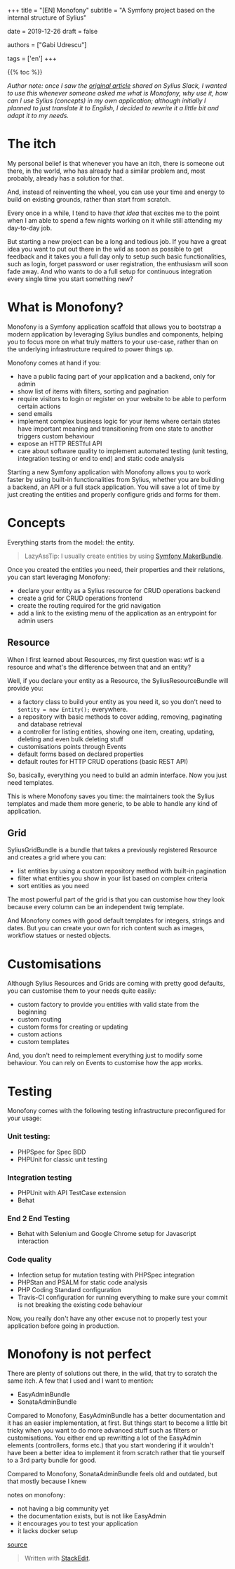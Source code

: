 +++
title = "[EN] Monofony"
subtitle = "A Symfony project based on the internal structure of Sylius"

date = 2019-12-26
draft = false

authors = ["Gabi Udrescu"]

tags = ['en']
+++


{{% toc %}}


*Author note: once I saw the [original article](https://afsy.fr/avent/2019/22-monofony-base-sur-la-structure-interne-de-sylius) shared on Sylius Slack, I wanted to use this whenever someone asked me what is Monofony, why use it, how can I use Sylius (concepts) in my own application; although initially I planned to just translate it to English, I decided to rewrite it a little bit and adapt it to my needs.*


# The itch


My personal belief is that whenever you have an itch, there is someone out there, in the world, who has already had a similar problem and, most probably, already has a solution for that. 

And, instead of reinventing the wheel, you can use your time and energy to build on existing grounds, rather than start from scratch.

Every once in a while, I tend to have *that idea* that excites me to the point when I am able to spend a few nights working on it while still attending my day-to-day job. 

But starting a new project can be a long and tedious job. If you have a great idea you want to put out there in the wild as soon as possible to get feedback and it takes you a full day only to setup such basic functionalities, such as login, forget password or user registration, the enthusiasm will soon fade away. And who wants to do a full setup for continuous integration every single time you start something new? 


# What is Monofony?


Monofony is a Symfony application scaffold that allows you to bootstrap a modern application by leveraging Sylius bundles and components, helping you to focus more on what truly matters to your use-case, rather than on the underlying infrastructure required to power things up. 

Monofony comes at hand if you:
 - have a public facing part of your application and a backend, only for admin
 - show list of items with filters, sorting and pagination
 - require visitors to login or register on your website to be able to perform certain actions
 - send emails 
 - implement complex business logic for your items where certain states have important meaning and transitioning from one state to another triggers custom behaviour 
 - expose an HTTP RESTful API
 - care about software quality to implement automated testing (unit testing, integration testing or end to end) and static code analysis

Starting a new Symfony application with Monofony allows you to work faster by using built-in functionalities from Sylius, whether you are building a backend, an API or a full stack application. You will save a lot of time by just creating the entities and properly configure grids and forms for them.


# Concepts


Everything starts from the model: the entity. 

> LazyAssTip: I usually create entities by using [Symfony MakerBundle](https://symfony.com/doc/current/bundles/SymfonyMakerBundle/index.html).

Once you created the entities you need, their properties and their relations, you can start leveraging Monofony:

 - declare your entity as a Sylius resource for CRUD operations backend
 - create a grid for CRUD operations frontend
 - create the routing required for the grid navigation
 - add a link to the existing menu of the application as an entrypoint for admin users

## Resource

When I first learned about Resources, my first question was: wtf is a resource and what's the difference between that and an entity?

Well, if you declare your entity as a Resource, the SyliusResourceBundle will provide you:

 - a factory class to build your entity as you need it, so you don't need to `$entity = new Entity();` everywhere.
 - a repository with basic methods to cover adding, removing, paginating and database retrieval
 - a controller for listing entities, showing one item, creating, updating, deleting and even bulk deleting stuff
 - customisations points through Events
 - default forms based on declared properties
 - default routes for HTTP CRUD operations (basic REST API)

So, basically, everything you need to build an admin interface. Now you just need templates.

This is where Monofony saves you time: the maintainers took the Sylius templates and made them more generic, to be able to handle any kind of application.

## Grid

SyliusGridBundle is a bundle that takes a previously registered Resource and creates a grid where you can:

 - list entities by using a custom repository method with built-in pagination
 - filter what entities you show in your list based on complex criteria 
 - sort entities as you need

The most powerful part of the grid is that you can customise how they look because every column can be an independent twig template. 

And Monofony comes with good default templates for integers, strings and dates. But you can create your own for rich content such as images, workflow statues or nested objects.

# Customisations

Although Sylius Resources and Grids are coming with pretty good defaults, you can customise them to your needs quite easily:

 - custom factory to provide you entities with valid state from the beginning
 - custom routing
 - custom forms for creating or updating
 - custom actions
 - custom templates

And, you don't need to reimplement everything just to modify some behaviour. You can rely on Events to customise how the app works. 

# Testing

Monofony comes with the following testing infrastructure preconfigured for your usage:

### Unit testing:
 - PHPSpec for Spec BDD
 - PHPUnit for classic unit testing

### Integration testing 
 - PHPUnit with API TestCase extension
 - Behat

### End 2 End Testing
 - Behat with Selenium and Google Chrome setup for Javascript interaction

### Code quality
 - Infection setup for mutation testing with PHPSpec integration
 - PHPStan and PSALM for static code analysis
 - PHP Coding Standard configuration
 - Travis-CI configuration for running everything to make sure your commit is not breaking the existing code behaviour

Now, you really don't have any other excuse not to properly test your application before going in production.

# Monofony is not perfect

There are plenty of solutions out there, in the wild, that try to scratch the same itch. A few that I used and I want to mention:

 - EasyAdminBundle
 - SonataAdminBundle

Compared to Monofony, EasyAdminBundle has a better documentation and it has an easier implementation, at first. But things start to become a little bit tricky when you want to do more advanced stuff such as filters or customisations. You either end up rewritting a lot of the EasyAdmin elements (controllers, forms etc.) that you start wondering if it wouldn't have been a better idea to implement it from scratch rather that tie yourself to a 3rd party bundle for good. 

Compared to Monofony, SonataAdminBundle feels old and outdated, but that mostly because I knew

notes on monofony:
 - not having a big community yet
 - the documentation exists, but is not like EasyAdmin
 - it encourages you to test your application
 - it lacks docker setup


[source](https://afsy.fr/avent/2019/22-monofony-base-sur-la-structure-interne-de-sylius)

> Written with [StackEdit](https://stackedit.io/).
<!--stackedit_data:
eyJoaXN0b3J5IjpbMTczNzgxNDQxMiwtNDU3NjQ0MTYyLDEyNz
kyMzE0MjQsMTU3NDkzMTExOSw2MzAwODM4ODgsMTQwNzk1Mzk4
NSwtMzEyMTczMzA1LDk2MzMzODc4LDE4MzQ0Njk2NTUsLTU0NT
UwNzkyNCwtMTkwMTg4NjM5OSwtMTk2NzMwNDk0MywtMTI2NDEz
MzEyLC0xODQxMDE5OTA5LDE2NjY5NjkzODBdfQ==
-->